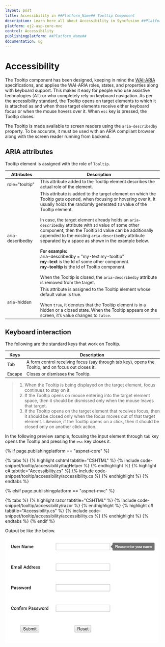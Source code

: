 ```yaml
---
layout: post
title: Accessibility in ##Platform_Name## Tooltip Component
description: Learn here all about Accessibility in Syncfusion ##Platform_Name## Tooltip component and more.
platform: ej2-asp-core-mvc
control: Accessibility
publishingplatform: ##Platform_Name##
documentation: ug
---
```



# Accessibility

The Tooltip component has been designed, keeping in mind the [WAI-ARIA](http://www.w3.org/WAI/PF/aria-practices/) specifications, and
 applies the WAI-ARIA roles, states, and properties along with keyboard support. This makes it easy for people who use assistive
  technologies (AT) or who completely rely on keyboard navigation. As per the accessibility standard, the Tooltip opens on target elements
   to which it is attached as and when those target elements receive either keyboard focus or when the mouse hovers
    over it. When `esc` key is pressed, the Tooltip closes.

The Tooltip is made available to screen readers using the `aria-describedby` property. To be accurate, it must be used with an ARIA compliant browser along with the screen reader running from backend.

## ARIA attributes

Tooltip element is assigned with the role of `Tooltip`.

| Attributes | Description |
| --- | --- |
| role="tooltip" | This attribute  added to the Tooltip element describes the actual role of the element. |
| aria-describedby | This attribute is added to the target element on which the Tooltip gets opened, when focusing or hovering over it. It usually holds the randomly generated `Id` value of the Tooltip element. <br /> <br />In case, the target element already holds an `aria-describedby` attribute with `Id` value of some other component, then the Tooltip Id value can be additionally appended to the existing `aria-describedby` attribute separated by a space as shown in the example below.<br /><br /> **For example:** <br /> aria-describedby = "my-text my-tooltip" <br /> **my-text** is the Id of some other component.<br /> **my-tooltip** is the id of Tooltip component. <br /><br/> When the Tooltip is closed, the `aria-describedby` attribute is  removed from the target. |
| aria-hidden | This attribute is assigned to the Tooltip element whose default value is true. <br /><br /> When `true`, it denotes that the Tooltip element is in a hidden or a closed state. When the Tooltip appears on the screen, it’s value changes to `false`.|

## Keyboard interaction

The following are the standard keys that work on Tooltip.

|  Keys | Description |
| --- | --- |
| Tab | A form control receiving focus (say through tab key), opens the Tooltip, and on focus out closes it. |
| Escape | Closes or dismisses the Tooltip. |

> 1. When the Tooltip is being displayed on the target element, focus continues to stay on it.
> 2. If the Tooltip opens on mouse entering into the target element space, then it should be dismissed only when the mouse leaves that target.
> 3. If the Tooltip opens on the target element that receives focus, then it should be closed only when the focus moves out of that target element.
 Likewise, if the Tooltip opens on a click, then it should be closed only on another click action.

In the following preview sample, focusing the input element through `tab` key opens the Tooltip and  pressing the `esc` key closes it.

{% if page.publishingplatform == "aspnet-core" %}

{% tabs %}
{% highlight cshtml tabtitle="CSHTML" %}
{% include code-snippet/tooltip/accessibility/tagHelper %}
{% endhighlight %}
{% highlight c# tabtitle="Accessibility.cs" %}
{% include code-snippet/tooltip/accessibility/accessibility.cs %}
{% endhighlight %}
{% endtabs %}

{% elsif page.publishingplatform == "aspnet-mvc" %}

{% tabs %}
{% highlight razor tabtitle="CSHTML" %}
{% include code-snippet/tooltip/accessibility/razor %}
{% endhighlight %}
{% highlight c# tabtitle="Accessibility.cs" %}
{% include code-snippet/tooltip/accessibility/accessibility.cs %}
{% endhighlight %}
{% endtabs %}
{% endif %}



Output be like the below.

![ASP .NET Core - Tooltip - Accessibility](./images/tooltip-container.png)